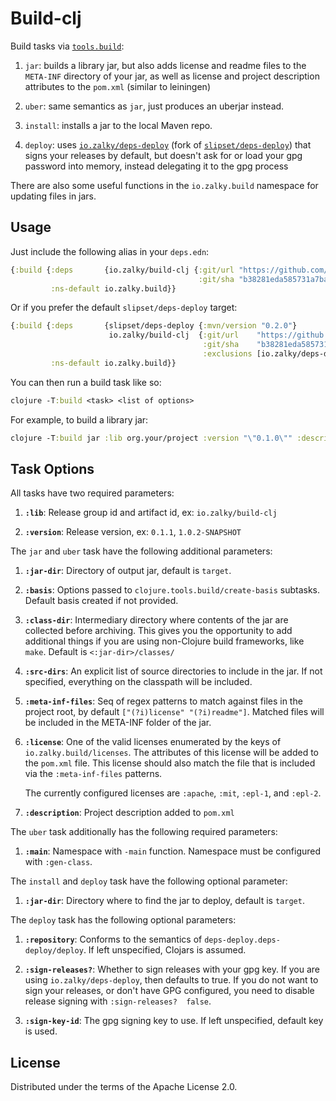 # Build-clj

Build tasks via
[`tools.build`](https://github.com/clojure/tools.build):

1. `jar`: builds a library jar, but also adds license and readme files
    to the `META-INF` directory of your jar, as well as license and
    project description attributes to the `pom.xml` (similar to
    leiningen)

2. `uber`: same semantics as `jar`, just produces an uberjar instead.

3. `install`: installs a jar to the local Maven repo.

4. `deploy`: uses
   [`io.zalky/deps-deploy`](https://github.com/zalky/deps-deploy)
   (fork of [`slipset/deps-deploy`](https://github.com/slipset/deps-deploy))
   that signs your releases by default, but doesn't ask for or load
   your gpg password into memory, instead delegating it to the gpg
   process

There are also some useful functions in the `io.zalky.build` namespace
for updating files in jars.

## Usage

Just include the following alias in your `deps.edn`:

```clj
{:build {:deps       {io.zalky/build-clj {:git/url "https://github.com/zalky/build-clj.git"
                                          :git/sha "b38281eda585731a7ba330e3d66ba2d8c74e4540"}}
         :ns-default io.zalky.build}}
```

Or if you prefer the default `slipset/deps-deploy` target:

```clj
{:build {:deps       {slipset/deps-deploy {:mvn/version "0.2.0"}
                      io.zalky/build-clj  {:git/url    "https://github.com/zalky/build-clj.git"
                                           :git/sha    "b38281eda585731a7ba330e3d66ba2d8c74e4540"
                                           :exclusions [io.zalky/deps-deploy]}}
         :ns-default io.zalky.build}}
```

You can then run a build task like so:

```clj
clojure -T:build <task> <list of options>
```

For example, to build a library jar:

```clj
clojure -T:build jar :lib org.your/project :version "\"0.1.0\"" :description "\"Beep boop\"" :license :apache
```

## Task Options

All tasks have two required parameters:

1. **`:lib`**: Release group id and artifact id, ex:
`io.zalky/build-clj`

2. **`:version`**: Release version, ex: `0.1.1`, `1.0.2-SNAPSHOT`

The `jar` and `uber` task have the following additional parameters:

1. **`:jar-dir`**: Directory of output jar, default is `target`.

2. **`:basis`**: Options passed to `clojure.tools.build/create-basis`
   subtasks. Default basis created if not provided.

3. **`:class-dir`**: Intermediary directory where contents of the jar
   are collected before archiving. This gives you the opportunity to
   add additional things if you are using non-Clojure build
   frameworks, like `make`. Default is `<:jar-dir>/classes/`

4. **`:src-dirs`**: An explicit list of source directories to include
   in the jar. If not specified, everything on the classpath will be
   included.

5. **`:meta-inf-files`**: Seq of regex patterns to match against files
   in the project root, by default `["(?i)license"
   "(?i)readme"]`. Matched files will be included in the META-INF
   folder of the jar.

6. **`:license`**: One of the valid licenses enumerated by the keys of
   `io.zalky.build/licenses`. The attributes of this license will be
   added to the `pom.xml` file. This license should also match the
   file that is included via the `:meta-inf-files` patterns.

   The currently configured licenses are `:apache`, `:mit`, `:epl-1`,
   and `:epl-2`.

7. **`:description`**: Project description added to `pom.xml`

The `uber` task additionally has the following required parameters:

1. **`:main`**: Namespace with `-main` function. Namespace must be
   configured with `:gen-class`.

The `install` and `deploy` task have the following optional
parameter:

1. **`:jar-dir`**: Directory where to find the jar to deploy, default
   is `target`.

The `deploy` task has the following optional parameters:

1. **`:repository`**: Conforms to the semantics of
   `deps-deploy.deps-deploy/deploy`. If left unspecified, Clojars is
   assumed.

2. **`:sign-releases?`**: Whether to sign releases with your gpg
   key. If you are using `io.zalky/deps-deploy`, then defaults to
   true. If you do not want to sign your releases, or don't have GPG
   configured, you need to disable release signing with
   `:sign-releases?  false`.

3. **`:sign-key-id`**: The gpg signing key to use. If left
   unspecified, default key is used.

## License

Distributed under the terms of the Apache License 2.0.

